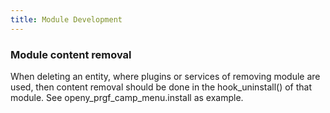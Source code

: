 ```yaml
---
title: Module Development
---
```


### Module content removal

When deleting an entity, where plugins or services of removing module are used,
then content removal should be done in the hook_uninstall() of that module.
See openy_prgf_camp_menu.install as example.
